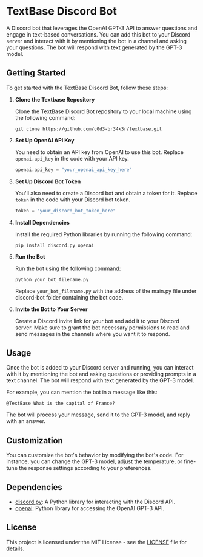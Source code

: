 # TextBase Discord Bot

A Discord bot that leverages the OpenAI GPT-3 API to answer questions and engage in text-based conversations. You can add this bot to your Discord server and interact with it by mentioning the bot in a channel and asking your questions. The bot will respond with text generated by the GPT-3 model.

## Getting Started

To get started with the TextBase Discord Bot, follow these steps:

1. **Clone the Textbase Repository**

   Clone the TextBase Discord Bot repository to your local machine using the following command:

   ```
   git clone https://github.com/c0d3-br34k3r/textbase.git
   ```

2. **Set Up OpenAI API Key**

   You need to obtain an API key from OpenAI to use this bot. Replace `openai.api_key` in the code with your API key.

   ```python
   openai.api_key = "your_openai_api_key_here"
   ```

3. **Set Up Discord Bot Token**

   You'll also need to create a Discord bot and obtain a token for it. Replace `token` in the code with your Discord bot token.

   ```python
   token = "your_discord_bot_token_here"
   ```

4. **Install Dependencies**

   Install the required Python libraries by running the following command:

   ```
   pip install discord.py openai
   ```

5. **Run the Bot**

   Run the bot using the following command:

   ```
   python your_bot_filename.py
   ```

   Replace `your_bot_filename.py` with the address of the main.py file under discord-bot folder containing the bot code.

6. **Invite the Bot to Your Server**

   Create a Discord invite link for your bot and add it to your Discord server. Make sure to grant the bot necessary permissions to read and send messages in the channels where you want it to respond.

## Usage

Once the bot is added to your Discord server and running, you can interact with it by mentioning the bot and asking questions or providing prompts in a text channel. The bot will respond with text generated by the GPT-3 model.

For example, you can mention the bot in a message like this:

```
@TextBase What is the capital of France?
```

The bot will process your message, send it to the GPT-3 model, and reply with an answer.

## Customization

You can customize the bot's behavior by modifying the bot's code. For instance, you can change the GPT-3 model, adjust the temperature, or fine-tune the response settings according to your preferences.

## Dependencies

- [discord.py](https://github.com/Rapptz/discord.py): A Python library for interacting with the Discord API.
- [openai](https://github.com/openai/openai-python): Python library for accessing the OpenAI GPT-3 API.

## License

This project is licensed under the MIT License - see the [LICENSE](LICENSE) file for details.